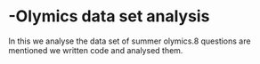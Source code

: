 # -Olymics data set analysis
In this we analyse the data set of  summer olymics.8 questions are mentioned we written code and analysed them.
